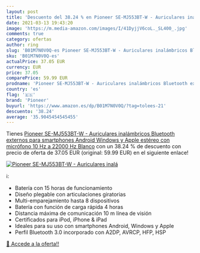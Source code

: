 ```yaml
---
layout: post
title: 'Descuento del 38.24 % en Pioneer SE-MJ553BT-W - Auriculares inalá'
date: 2021-03-13 19:43:20
image: 'https://m.media-amazon.com/images/I/41DyjjV6coL._SL400_.jpg'
comments: true
category: ofertas
author: ring
slug: 'B01M7N0V0Q-es Pioneer SE-MJ553BT-W - Auriculares inalámbricos Bluetooth...'
sku: 'B01M7N0V0Q-es'
actualPrice: 37.05 EUR
currency: EUR
price: 37.05
comparePrice: 59.99 EUR
prodname: 'Pioneer SE-MJ553BT-W - Auriculares inalámbricos Bluetooth externos para smartphones Android  Windows y Apple  estéreo  con micrófono  10 Hz a 22000 Hz  Blanco'
country: 'es'
flag: '🇪🇸'
brand: 'Pioneer'
buyurl: 'https://www.amazon.es/dp/B01M7N0V0Q/?tag=tolees-21'
descuento: '38.24'
average: '35.9045454545455'
---
```


Tienes [Pioneer SE-MJ553BT-W - Auriculares inalámbricos Bluetooth externos para smartphones Android  Windows y Apple  estéreo  con micrófono  10 Hz a 22000 Hz  Blanco](https://www.amazon.es/dp/B01M7N0V0Q/?tag=tolees-21) con un 38.24 % de descuento con precio de oferta de 37.05 EUR (original: 59.99 EUR) en el siguiente enlace!

[![Pioneer SE-MJ553BT-W - Auriculares inalá](https://m.media-amazon.com/images/I/41DyjjV6coL._SL400_.jpg)](https://www.amazon.es/dp/B01M7N0V0Q/?tag=tolees-21)

ℹ️:

- Batería con 15 horas de funcionamiento
- Diseño plegable con articulaciones giratorias
- Multi-emparejamiento hasta 8 dispositivos
- Batería con función de carga rápida 4 horas
- Distancia máxima de comunicación 10 m línea de visión
- Certificados para iPod, iPhone & iPad
- Ideales para su uso con smartphones Android, Windows y Apple
- Perfil Bluetooth 3.0 incorporado con A2DP, AVRCP, HFP, HSP

[🛒 Accede a la oferta!!](https://www.amazon.es/dp/B01M7N0V0Q/?tag=tolees-21)
